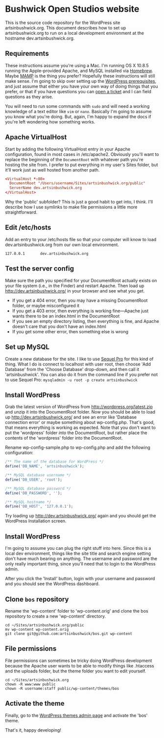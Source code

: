 Bushwick Open Studios website
===

This is the source code repository for the WordPress site artsinbushwick.org. This document describes how to set up artsinbushwick.org to run on a local development environment at the hostname dev.artsinbushwick.org.

Requirements
---

These instructions assume you're using a Mac. I'm running OS X 10.8.5 running the Apple-provided Apache, and MySQL installed via [Homebrew](http://brew.sh/). Maybe [MAMP](http://www.mamp.info/) is the thing you prefer? Hopefully these instructions will still make sense. I'm going to skip over setting up the [WordPress prerequisites](http://wordpress.org/about/requirements/), and just assume that either you have your own way of doing things that you prefer, or that if you have questions you can [open a ticket](https://github.com/artsinbushwick/bos/issues/new) and I can field questions as they arise.

You will need to run some commands with `sudo` and will need a working knowledge of a text editor like `vim` or `nano`. Basically I'm going to assume you know what you're doing. But, again, I'm happy to expand the docs if you're left wondering how something works.

Apache VirtualHost
---

Start by adding the following VirtualHost entry in your Apache configuration, found in most cases in /etc/apache2. Obviously you'll want to replace the beginning of the `DocumentRoot` with whatever path you're hosting the site from. I prefer to put everything in my user's Sites folder, but it'll work just as well hosted from another path.

```conf
<VirtualHost *:80>
  DocumentRoot "/Users/username/Sites/artsinbushwick.org/public"
  ServerName dev.artsinbushwick.org
</VirtualHost>
```

Why the 'public' subfolder? This is just a good habit to get into, I think. I'll describe how I use symlinks  to make file permissions a little more straightforward.

Edit /etc/hosts
---

Add an entry to your /etc/hosts file so that your computer will know to load dev.artsinbushwick.org from our own local environment.

```hosts
127.0.0.1       dev.artsinbushwick.org
```

Test the server config
---

Make sure the path you specified for your DocumentRoot actually exists on your file system (i.e., in the Finder) and restart Apache. Then load up http://dev.artsinbushwick.org/ in your browser and see what you get.

* If you get a 404 error, then you may have a missing DocumentRoot folder, or maybe misconfigured it
* If you get a 403 error, then everything is working fine—Apache just wants there to be an index.html in the DocumentRoot
* If you see an empty directory listing, then everything is fine, and Apache doesn't care that you don't have an index.html
* If you get some other error, then something else is wrong

Set up MySQL
---

Create a new database for the site. I like to use [Sequel Pro](http://www.sequelpro.com/) for this kind of thing. What I do is connect to localhost with user root, then choose 'Add Database' from the 'Choose Database' drop-down, and then call it 'artsinbushwick'. You can also do it from the command line if you prefer not to use Sequel Pro: `mysqladmin -u root -p create artsinbushwick`

Install WordPress
---

Grab the latest version of WordPress from http://wordpress.org/latest.zip and unzip it into the DocumentRoot folder. Now you should be able to load up http://dev.artsinbushwick.org/ and see an error like 'Database connection error' or maybe something about wp-config.php. That's good, that means everything is working as expected. Note that you don't want to put the 'wordpress' folder *into* the DocumentRoot, but rather place the contents of the 'wordpress' folder into the DocumentRoot.

Rename wp-config-sample.php to wp-config.php and add the following configuration:

```php
/** The name of the database for WordPress */
define('DB_NAME', 'artsinbushwick');

/** MySQL database username */
define('DB_USER', 'root');

/** MySQL database password */
define('DB_PASSWORD', '');

/** MySQL hostname */
define('DB_HOST', '127.0.0.1');
```

Try loading up http://dev.artsinbushwick.org/ again and you should get the WordPress Installation screen.

Install WordPress
---

I'm going to assume you can plug the right stuff into here. Since this is a local dev environment, things like the site title and search engine setting don't have much bearing on anything. The username and password are the only really important thing, since you'll need that to login to the WordPress admin.

After you click the 'Install' button, login with your username and password and you should see the WordPress dashboard.

Clone `bos` repository
---

Rename the 'wp-content' folder to 'wp-content.orig' and clone the bos repository to create a new 'wp-content' directory.

```
cd ~/Sites/artsinbushwick.org/public
mv wp-content wp-content.orig
git clone git@github.com:artsinbushwick/bos.git wp-content
```

File permissions
---

File permissions can sometimes be tricky doing WordPress development because the Apache user wants to be able to modify things like .htaccess and the uploads folder, but the theme folder you want to edit yourself.

```
cd ~/Sites/artsinbushwick.org
chown -R www:www public
chown -R username:staff public/wp-content/themes/bos
```

Activate the theme
---

Finally, go to the [WordPress themes admin page](http://dev.artsinbushwick.org/wp-admin/themes.php) and activate the 'bos' theme.

That's it, happy developing!
